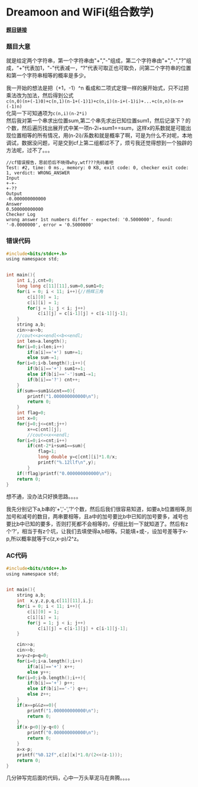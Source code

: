 # Dreamoon and WiFi(组合数学)


**[题目链接](https://codeforces.com/contest/476/problem/B)**

### 题目大意
就是给定两个字符串，第一个字符串由"+","-"组成，第二个字符串由"+","-","?"组成，“+”代表加1，"-"代表减一，“?"代表可取正也可取负，问第二个字符串的位置和第一个字符串相等的概率是多少。

我一开始的想法是把（+1，-1）^n 看成和二项式定理一样的展开始式，只不过把乘法改为加法，然后得到公式  
`c(n,0)(n+(-1)0)+c(n,1)(n-1+(-1)1)+c(n,i)(n-i+(-1)i)+...+c(n,n)(n-n+(-1)n)`  
化简一下可知通项为`c(n,i)(n-2*i)`  
然后我对第一个串求出位置sum,第二个串先求出已知位置sum1，然后记录下？的个数，然后遍历找出展开式中某一项n-2i+sum1==sum，这样x的系数就是可能出现位置相等的所有情况，用(n-2i)/系数和就是概率了啊，可是为什么不对呢，本地调试，数据没问题，可是交到cf上第二组都过不了，烦亏我还觉得想到一个独辟的方法呢，过不了。。。
```
//cf错误报告，思前恐后不晓得why,wtf???先码着吧
Test: #2, time: 0 ms., memory: 0 KB, exit code: 0, checker exit code: 1, verdict: WRONG_ANSWER
Input
+-+-
+-??
Output
-0.000000000000
Answer
0.500000000000
Checker Log
wrong answer 1st numbers differ - expected: '0.5000000', found: '-0.0000000', error = '0.5000000'
```
### 错误代码
```c
#include<bits/stdc++.h>
using namespace std;


int main(){
    int i,j,cnt=0;
    long long c[11][11],sum=0,sum1=0;
    for(i = 0; i < 11; i++){//杨辉三角
        c[i][0] = 1;
        c[i][i] = 1;
        for(j = 1; j < i; j++)
            c[i][j] = c[i-1][j] + c[i-1][j-1];
    }
    string a,b;
    cin>>a>>b;
    //cout<<a<<endl<<b<<endl;
    int len=a.length();
    for(i=0;i<len;i++)
        if(a[i]=='+') sum+=1;
        else sum-=1;
    for(i=0;i<b.length();i++){
        if(b[i]=='+') sum1+=1;
        else if(b[i]=='-')sum1-=1;
        if(b[i]=='?') cnt++;
    }
    if(sum==sum1&&cnt==0){
        printf("1.000000000000\n");
        return 0;
    }
    int flag=0;
    int x=0;
    for(j=0;j<=cnt;j++)
        x+=c[cnt][j];
        //cout<<x<<endl;
    for(i=0;i<=cnt;i++)
        if(cnt-2*i+sum1==sum){
            flag=1;
            long double y=c[cnt][i]*1.0/x;
            printf("%.12llf\n",y);
        }
    if(!flag)printf("0.000000000000\n");
	return 0;
}
```


想不通，没办法只好换思路。。。。

我先分别记下a,b串的'+','-','?'个数，然后后我们很容易知道，如要a,b位置相等,则加号和减号的数目，两串要相等，且a中的加号要比b中已知的加号要多，减号也要比b中已知的要多，否则打死都不会相等的，仔细比划一下就知道了。然后有z个‘?’，相当于有z个坑，让我们去填使得a,b相等。只能填+或-，设加号差等于x-p,所以概率就等于c(z,x-p)/2^z。

### AC代码
```c
#include<bits/stdc++.h>
using namespace std;


int main(){
    string a,b;
    int  x,y,z,p,q,c[11][11],i,j;
    for(i = 0; i < 11; i++){
        c[i][0] = 1;
        c[i][i] = 1;
        for(j = 1; j < i; j++)
            c[i][j] = c[i-1][j] + c[i-1][j-1];
    }

    cin>>a;
    cin>>b;
    x=y=z=p=q=0;
    for(i=0;i<a.length();i++)
        if(a[i]=='+') x++;
        else y++;
    for(i=0;i<b.length();i++){
        if(b[i]=='+') p++;
        else if(b[i]=='-') q++;
        else z++;
    }
    if(x==p&&z==0){
        printf("1.000000000000\n");
        return 0;
    }
    if(x-p<0||y-q<0) {
        printf("0.000000000000\n");
        return 0;
    }
    x=x-p;
    printf("%0.12f",c[z][x]*1.0/(2<<(z-1)));
    return 0;
}
```
几分钟写完后面的代码，心中一万头草泥马在奔腾。。。。
